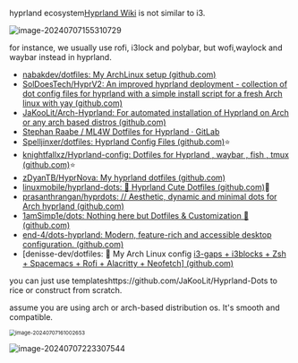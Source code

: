 hyprland ecosystem[Hyprland Wiki](https://wiki.hyprland.org/) is not similar to i3.

![image-20240707155310729](https://s2.loli.net/2024/07/07/V2J65OkhZUbdoKe.png)

for instance, we usually use rofi, i3lock and polybar, but wofi,waylock and waybar instead in hyprland.

- [nabakdev/dotfiles: My ArchLinux setup (github.com)](https://github.com/nabakdev/dotfiles)
- [SolDoesTech/HyprV2: An improved hyprland deployment - collection of dot config files for hyprland with a simple install script for a fresh Arch linux with yay (github.com)](https://github.com/SolDoesTech/HyprV2)
- [JaKooLit/Arch-Hyprland: For automated installation of Hyprland on Arch or any arch based distros (github.com)](https://github.com/JaKooLit/Arch-Hyprland)
- [Stephan Raabe / ML4W Dotfiles for Hyprland · GitLab](https://gitlab.com/stephan-raabe/dotfiles)
- [Spelljinxer/dotfiles: Hyprland Config Files (github.com)](https://github.com/Spelljinxer/dotfiles):star:
- [knightfallxz/Hyprland-config: Dotfiles for Hyprland , waybar , fish , tmux (github.com)](https://github.com/knightfallxz/Hyprland-config):star:
- [zDyanTB/HyprNova: My hyprland dotfiles (github.com)](https://github.com/zDyanTB/HyprNova)
- [linuxmobile/hyprland-dots: 🦄 Hyprland Cute Dotfiles (github.com)](https://github.com/linuxmobile/hyprland-dots):star2:
- [prasanthrangan/hyprdots: // Aesthetic, dynamic and minimal dots for Arch hyprland (github.com)](https://github.com/prasanthrangan/hyprdots)
- [1amSimp1e/dots: Nothing here but Dotfiles & Customization 💫 (github.com)](https://github.com/1amSimp1e/dots?tab=readme-ov-file)
- [end-4/dots-hyprland: Modern, feature-rich and accessible desktop configuration. (github.com)](https://github.com/end-4/dots-hyprland)
- [denisse-dev/dotfiles: :dragon_face: My Arch Linux config [i3-gaps + i3blocks + Zsh + Spacemacs + Rofi + Alacritty + Neofetch\] (github.com)](https://github.com/denisse-dev/dotfiles/tree/main)

you can just use templateshttps://github.com/JaKooLit/Hyprland-Dots to rice or construct from scratch.

assume you are using arch or arch-based distribution os. It's smooth and compatible.

<img src="https://s2.loli.net/2024/07/07/xRQuh8YUkmMdiAD.png" alt="image-20240707161002653" style="zoom: 67%;" />





![image-20240707223307544](https://s2.loli.net/2024/07/07/Cp31fX76dVTKsQc.png)





